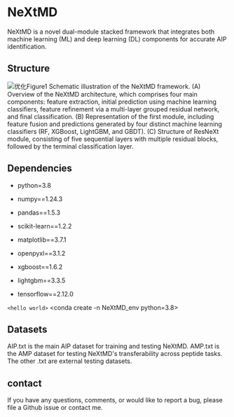 # NeXtMD
NeXtMD is a novel dual-module stacked framework that integrates both machine learning (ML) and deep learning (DL) components for accurate AIP identification.

## Structure
![优化Figure1](https://github.com/user-attachments/assets/fc4e653a-f9c5-4aa1-81d2-0565bbfd2f18)
Schematic illustration of the NeXtMD framework. (A) Overview of the NeXtMD architecture, which comprises four main components: feature extraction, initial prediction using machine learning classifiers, feature refinement via a multi-layer grouped residual network, and final classification. (B) Representation of the first module, including feature fusion and predictions generated by four distinct machine learning classifiers (RF, XGBoost, LightGBM, and GBDT). (C) Structure of ResNeXt module, consisting of five sequential layers with multiple residual blocks, followed by the terminal classification layer.

## Dependencies
* python=3.8

* numpy==1.24.3 
* pandas==1.5.3 
* scikit-learn==1.2.2 
* matplotlib==3.7.1 
* openpyxl==3.1.2 
* xgboost==1.6.2 
* lightgbm==3.3.5 
* tensorflow==2.12.0

`<hello world>` 
<conda create -n NeXtMD_env python=3.8>

## Datasets
AIP.txt is the main AIP dataset for training and testing NeXtMD.
AMP.txt is the AMP dataset for testing NeXtMD's transferability across peptide tasks.
The other .txt are external testing datasets.

## contact
If you have any questions, comments, or would like to report a bug, please file a Github issue or contact me.
